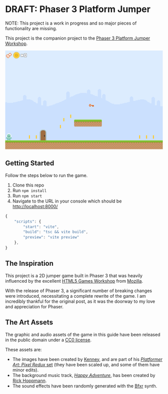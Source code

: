 # DRAFT: Phaser 3 Platform Jumper

NOTE: This project is a work in progress and so major pieces of functionality are missing.

This project is the companion project to the [Phaser 3 Platform Jumper Workshop](https://idyllic-torrone-cf0e08.netlify.app/). 

![image](./public/screenshots/game.png)

## Getting Started

Follow the steps below to run the game.

1. Clone this repo
1. Run `npm install`
1. Run `npm start`
1. Navigate to the URL in your console which should be [http://localhost:8000/](http://localhost:8000/)

```javascript
{
	"scripts": {
		"start": "vite",
		"build": "tsc && vite build",
		"preview": "vite preview"
	},
}
```

## The Inspiration
This project is a 2D jumper game built in Phaser 3 that was heavily influenced by the excellent [HTML5 Games Workshop](https://mozdevs.github.io/html5-games-workshop/en/guides/platformer/start-here/) from [Mozilla](https://mozilla.org/).

With the release of Phaser 3, a significant number of breaking changes were introduced, necessitating a complete rewrite of the game. I am incredibly thankful for the original post, as it was the doorway to my love and appreciation for Phaser.

## The Art Assets

The graphic and audio assets of the game in this guide have been released in the public domain under a [CC0 license](https://creativecommons.org/share-your-work/public-domain/cc0/).

These assets are:

- The images have been created by [Kenney](http://kenney.nl/), and are part of his [_Platformer Art: Pixel Redux_ set](http://opengameart.org/content/platformer-art-pixel-redux) (they have been scaled up, and some of them have minor edits).
- The background music track, [_Happy Adventure_](http://opengameart.org/content/happy-adventure-loop), has been created by [Rick Hoppmann](http://www.tinyworlds.org/).
- The sound effects have been randomly generated with the [Bfxr](http://www.bfxr.net/) synth.
